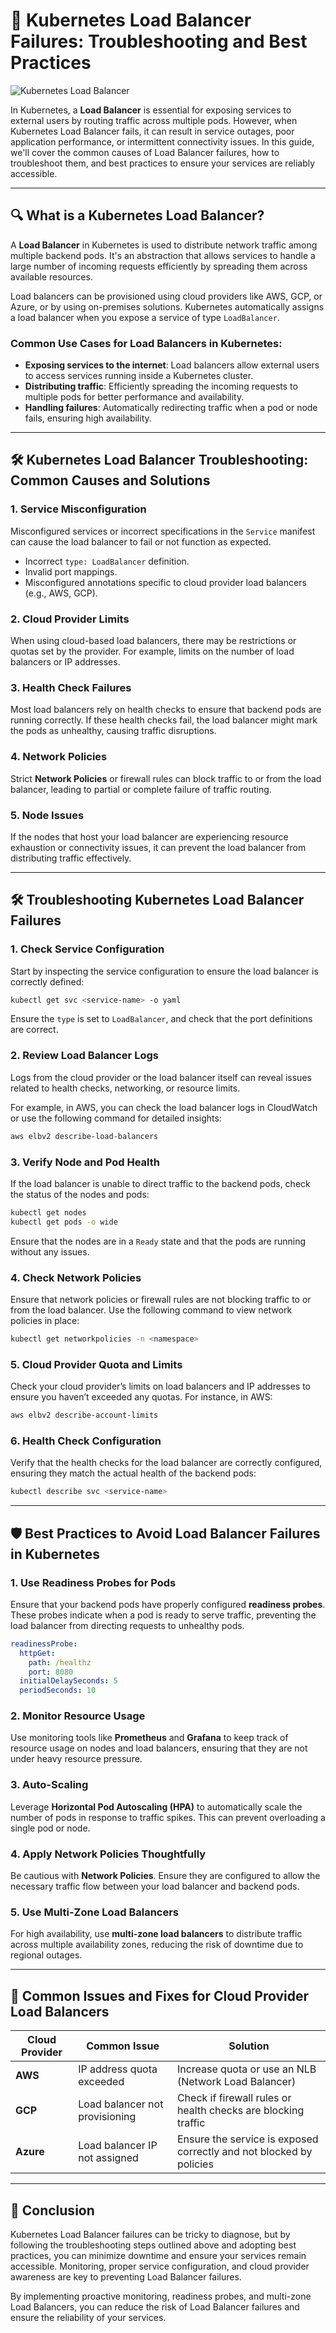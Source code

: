 
# 🚨 **Kubernetes Load Balancer Failures: Troubleshooting and Best Practices**
![Kubernetes Load Balancer](https://github.com/AlertMend/AlertMend.io/blob/main/blogs/images/load_balancer_failure.png?raw=true)

In Kubernetes, a **Load Balancer** is essential for exposing services to external users by routing traffic across multiple pods. However, when Kubernetes Load Balancer fails, it can result in service outages, poor application performance, or intermittent connectivity issues. In this guide, we'll cover the common causes of Load Balancer failures, how to troubleshoot them, and best practices to ensure your services are reliably accessible.

---

## 🔍 **What is a Kubernetes Load Balancer?**

A **Load Balancer** in Kubernetes is used to distribute network traffic among multiple backend pods. It's an abstraction that allows services to handle a large number of incoming requests efficiently by spreading them across available resources.

Load balancers can be provisioned using cloud providers like AWS, GCP, or Azure, or by using on-premises solutions. Kubernetes automatically assigns a load balancer when you expose a service of type `LoadBalancer`.

### Common Use Cases for Load Balancers in Kubernetes:

- **Exposing services to the internet**: Load balancers allow external users to access services running inside a Kubernetes cluster.
- **Distributing traffic**: Efficiently spreading the incoming requests to multiple pods for better performance and availability.
- **Handling failures**: Automatically redirecting traffic when a pod or node fails, ensuring high availability.

---

## 🛠️ **Kubernetes Load Balancer Troubleshooting: Common Causes and Solutions**

### 1. **Service Misconfiguration**
Misconfigured services or incorrect specifications in the `Service` manifest can cause the load balancer to fail or not function as expected.

- Incorrect `type: LoadBalancer` definition.
- Invalid port mappings.
- Misconfigured annotations specific to cloud provider load balancers (e.g., AWS, GCP).

### 2. **Cloud Provider Limits**
When using cloud-based load balancers, there may be restrictions or quotas set by the provider. For example, limits on the number of load balancers or IP addresses.

### 3. **Health Check Failures**
Most load balancers rely on health checks to ensure that backend pods are running correctly. If these health checks fail, the load balancer might mark the pods as unhealthy, causing traffic disruptions.

### 4. **Network Policies**
Strict **Network Policies** or firewall rules can block traffic to or from the load balancer, leading to partial or complete failure of traffic routing.

### 5. **Node Issues**
If the nodes that host your load balancer are experiencing resource exhaustion or connectivity issues, it can prevent the load balancer from distributing traffic effectively.

---

## 🛠️ **Troubleshooting Kubernetes Load Balancer Failures**

### 1. **Check Service Configuration**
Start by inspecting the service configuration to ensure the load balancer is correctly defined:
```bash
kubectl get svc <service-name> -o yaml
```
Ensure the `type` is set to `LoadBalancer`, and check that the port definitions are correct.

### 2. **Review Load Balancer Logs**
Logs from the cloud provider or the load balancer itself can reveal issues related to health checks, networking, or resource limits.

For example, in AWS, you can check the load balancer logs in CloudWatch or use the following command for detailed insights:
```bash
aws elbv2 describe-load-balancers
```

### 3. **Verify Node and Pod Health**
If the load balancer is unable to direct traffic to the backend pods, check the status of the nodes and pods:
```bash
kubectl get nodes
kubectl get pods -o wide
```
Ensure that the nodes are in a `Ready` state and that the pods are running without any issues.

### 4. **Check Network Policies**
Ensure that network policies or firewall rules are not blocking traffic to or from the load balancer. Use the following command to view network policies in place:
```bash
kubectl get networkpolicies -n <namespace>
```

### 5. **Cloud Provider Quota and Limits**
Check your cloud provider’s limits on load balancers and IP addresses to ensure you haven’t exceeded any quotas. For instance, in AWS:
```bash
aws elbv2 describe-account-limits
```

### 6. **Health Check Configuration**
Verify that the health checks for the load balancer are correctly configured, ensuring they match the actual health of the backend pods:
```bash
kubectl describe svc <service-name>
```

---

## 🛡️ **Best Practices to Avoid Load Balancer Failures in Kubernetes**

### 1. **Use Readiness Probes for Pods**
Ensure that your backend pods have properly configured **readiness probes**. These probes indicate when a pod is ready to serve traffic, preventing the load balancer from directing requests to unhealthy pods.

```yaml
readinessProbe:
  httpGet:
    path: /healthz
    port: 8080
  initialDelaySeconds: 5
  periodSeconds: 10
```

### 2. **Monitor Resource Usage**
Use monitoring tools like **Prometheus** and **Grafana** to keep track of resource usage on nodes and load balancers, ensuring that they are not under heavy resource pressure.

### 3. **Auto-Scaling** 
Leverage **Horizontal Pod Autoscaling (HPA)** to automatically scale the number of pods in response to traffic spikes. This can prevent overloading a single pod or node.

### 4. **Apply Network Policies Thoughtfully**
Be cautious with **Network Policies**. Ensure they are configured to allow the necessary traffic flow between your load balancer and backend pods.

### 5. **Use Multi-Zone Load Balancers**
For high availability, use **multi-zone load balancers** to distribute traffic across multiple availability zones, reducing the risk of downtime due to regional outages.

---

## 🔄 **Common Issues and Fixes for Cloud Provider Load Balancers**

| **Cloud Provider**  | **Common Issue**                               | **Solution** |
|---------------------|-------------------------------------------------|--------------|
| **AWS**             | IP address quota exceeded                       | Increase quota or use an NLB (Network Load Balancer) |
| **GCP**             | Load balancer not provisioning                  | Check if firewall rules or health checks are blocking traffic |
| **Azure**           | Load balancer IP not assigned                   | Ensure the service is exposed correctly and not blocked by policies |

---

## 🚀 **Conclusion**

Kubernetes Load Balancer failures can be tricky to diagnose, but by following the troubleshooting steps outlined above and adopting best practices, you can minimize downtime and ensure your services remain accessible. Monitoring, proper service configuration, and cloud provider awareness are key to preventing Load Balancer failures.

By implementing proactive monitoring, readiness probes, and multi-zone Load Balancers, you can reduce the risk of Load Balancer failures and ensure the reliability of your services.
